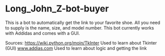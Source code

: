 # Long_John_Z-bot-buyer
This is a bot to automatically get the link to your favorite shoe. All you need to supply is the name, size, and model number.
This bot currently works with Addidas and comes with a GUI. 

Sources:
https://wiki.python.org/moin/TkInter
  Used to learn about Tkinter (GUI)
www.addias.com
  Used to learn about logic and getting the link
